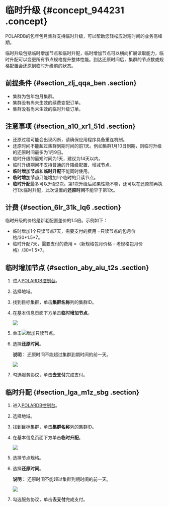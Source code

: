 # 临时升级 {#concept_944231 .concept}

POLARDB的包年包月集群支持临时升级，可以帮助您轻松应对短时间的业务高峰期。

临时升级包括临时增加节点和临时升配，临时增加节点可以横向扩展读取能力，临时升配可以变更所有节点规格提升整体性能。到达还原时间后，集群的节点数或规格配置会还原到临时升级前的状态。

## 前提条件 {#section_zlj_qqa_ben .section}

-   集群为包年包月集群。
-   集群没有尚未生效的续费变配订单。
-   集群没有尚未生效的临时升级订单。

## 注意事项 {#section_a10_xr1_51d .section}

-   还原过程可能会出现闪断，请确保应用程序具备重连机制。
-   还原时间不能超过集群到期时间的前1天。例如集群1月10日到期，则临时升级的还原时间最多为1月9日。
-   临时升级的最短时间为1天，建议为14天以内。
-   临时升级期间不支持普通的升降级配置、增减节点。
-   **临时增加节点**和**临时升配**不能同时使用。
-   **临时增加节点**只能增加1个临时的只读节点。
-   **临时升配**最多可以升配2次。第1次升级后如果性能不够，还可以在还原前再执行1次临时升配，此次设置的**还原时间**不能早于第1次。

## 计费 {#section_6lr_31k_lq6 .section}

临时升级的价格是新老配置差价的1.5倍。示例如下：

-   临时增加1个只读节点7天，需要支付的费用 =只读节点的包月价格/30\*1.5\*7。
-   临时升配7天，需要支付的费用 =（新规格包月价格 - 老规格包月价格）/30\*1.5\*7。

## 临时增加节点 {#section_aby_aiu_t2s .section}

1.  进入[POLARDB控制台](https://polardb.console.aliyun.com/)。
2.  选择地域。
3.  找到目标集群，单击**集群名称**列的集群ID。
4.  在基本信息页面下方单击**临时增加节点**。

    ![](http://static-aliyun-doc.oss-cn-hangzhou.aliyuncs.com/assets/img/763549/156231516150598_zh-CN.png)

5.  单击![](http://static-aliyun-doc.oss-cn-hangzhou.aliyuncs.com/assets/img/763549/156231516150599_zh-CN.png)增加只读节点。
6.  选择**还原时间**。

    **说明：** 还原时间不能超过集群到期时间的前一天。

    ![](http://static-aliyun-doc.oss-cn-hangzhou.aliyuncs.com/assets/img/763549/156231516150600_zh-CN.png)

7.  勾选服务协议，单击**去支付**完成支付。

## 临时升配 {#section_lga_m1z_sbg .section}

1.  进入[POLARDB控制台](https://polardb.console.aliyun.com/)。
2.  选择地域。
3.  找到目标集群，单击**集群名称**列的集群ID。
4.  在基本信息页面下方单击**临时升配**。

    ![](http://static-aliyun-doc.oss-cn-hangzhou.aliyuncs.com/assets/img/763549/156231516150602_zh-CN.png)

5.  选择节点规格。
6.  选择**还原时间**。

    **说明：** 还原时间不能超过集群到期时间的前一天。

    ![](http://static-aliyun-doc.oss-cn-hangzhou.aliyuncs.com/assets/img/763549/156231516150603_zh-CN.png)

7.  勾选服务协议，单击**去支付**完成支付。

